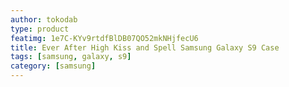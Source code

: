 ```yaml
---
author: tokodab
type: product
featimg: 1e7C-KYv9rtdfBlDB07QO52mkNHjfecU6
title: Ever After High Kiss and Spell Samsung Galaxy S9 Case
tags: [samsung, galaxy, s9]
category: [samsung]
---
```

